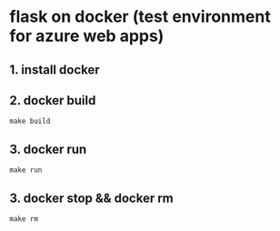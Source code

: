 # flask on docker (test environment for azure web apps)
## 1. install docker

## 2. docker build
```
make build
```

## 3. docker run
```
make run
```

## 3. docker stop && docker rm
```
make rm
```

